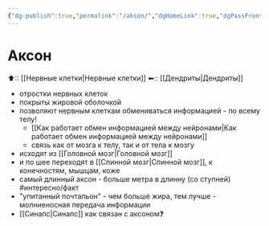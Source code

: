 ```yaml
---
{"dg-publish":true,"permalink":"/akson/","dgHomeLink":true,"dgPassFrontmatter":false}
---
```



# Аксон

⬆::  [[Нервные клетки|Нервные клетки]]
⬅:: [[Дендриты|Дендриты]]

- отростки нервных клеток
- покрыты жировой оболочкой
- позволяют нервным клеткам обмениваться информацией - по всему телу!
	- [[Как работает обмен информацией между нейронами|Как работает обмен информацией между нейронами]]
	- связь как от мозга к телу, так и от тела к мозгу
- исходят из [[Головной мозг|Головной мозг]]
- и по шее переходят в [[Спинной мозг|Спинной мозг]], к конечностям, мышцам, коже
- самый длинный аксон - больше метра в длинну (со ступней) #интересно/факт 
- "упитанный почтальон" - чем больше жира, тем лучше - молниеносная передача информации
- [[Синапс|Синапс]] как связан с аксоном❓
